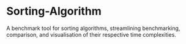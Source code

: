 # Sorting-Algorithm

A benchmark tool for sorting algorithms, streamlining benchmarking, comparison, and visualisation of their respective time complexities.
